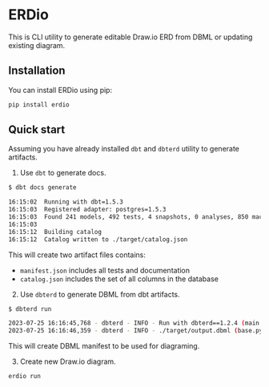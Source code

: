 # ERDio

This is CLI utility to generate editable Draw.io ERD from DBML or updating existing diagram.


## Installation

You can install ERDio using pip:

```bash
pip install erdio
```

## Quick start

Assuming you have already installed `dbt` and `dbterd` utility to generate artifacts.

1. Use `dbt` to generate docs.

```bash
$ dbt docs generate

16:15:02  Running with dbt=1.5.3
16:15:03  Registered adapter: postgres=1.5.3
16:15:03  Found 241 models, 492 tests, 4 snapshots, 0 analyses, 850 macros, 0 operations, 18 seed files, 70 sources, 0 exposures, 0 metrics, 0 groups
16:15:03
16:15:12  Building catalog
16:15:12  Catalog written to ./target/catalog.json
```

This will create two artifact files contains:

* `manifest.json` includes all tests and documentation
* `catalog.json` includes the set of all columns in the database



2. Use `dbterd` to generate DBML from dbt artifacts.

```bash
$ dbterd run

2023-07-25 16:16:45,768 - dbterd - INFO - Run with dbterd==1.2.4 (main.py:54)
2023-07-25 16:16:46,359 - dbterd - INFO - ./target/output.dbml (base.py:75)

```

This will create DBML manifest to be used for diagraming.



3. Create new Draw.io diagram.

```bash
erdio run
```
